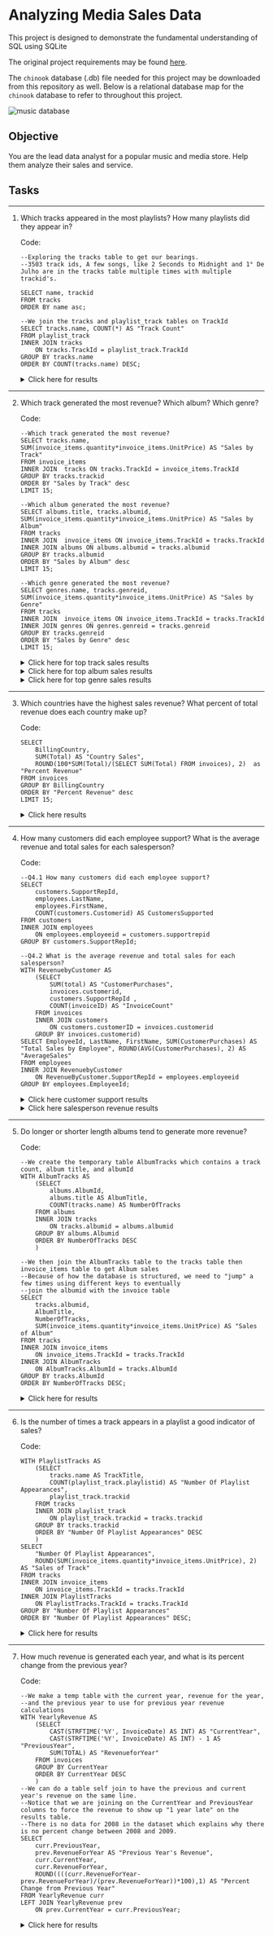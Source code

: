 # Analyzing Media Sales Data #

This project is designed to demonstrate the fundamental understanding of SQL using SQLite

The original project requirements may be found [here](https://discuss.codecademy.com/t/data-science-independent-project-2-explore-a-sample-database/419945).

The `chinook` database (.db) file needed for this project may be downloaded from this repository as well. Below is a relational database map for the `chinook` database to refer to throughout this project.

![music database](https://www.sqlitetutorial.net/wp-content/uploads/2015/11/sqlite-sample-database-color.jpg "Relational database map for 'chinook' media sales ")

## Objective ##

You are the lead data analyst for a popular music and media store. Help them analyze their sales and service.

## Tasks ##
------------
1. Which tracks appeared in the most playlists? How many playlists did they appear in?

    Code:
    ```
    --Exploring the tracks table to get our bearings.
    --3503 track ids, A few songs, like 2 Seconds to Midnight and 1° De Julho are in the tracks table multiple times with multiple trackid's.

    SELECT name, trackid
    FROM tracks
    ORDER BY name asc;

    --We join the tracks and playlist_track tables on TrackId
    SELECT tracks.name, COUNT(*) AS "Track Count"
    FROM playlist_track
    INNER JOIN tracks 
        ON tracks.TrackId = playlist_track.TrackId
    GROUP BY tracks.name
    ORDER BY COUNT(tracks.name) DESC;
    ```

    <details> <summary> Click here for results</summary> 
    <p>

    ### Strictly speaking about the song itself, 2 Minutes to Midnight is the winner, showing up 13 times in all the playlists. However, this song has 5 separate TrackIDs. This could mean it appears in several albums, such as a remastered album, a greatest hits album, etc, and may have different audio quality among the different TrackIDs, which would be important for a media company. ###

    Name|Track Count
    ---| ---
    2 Minutes To Midnight|	13
    Wrathchild|	12
    The Trooper|	12
    The Number Of The Beast|	12
    Iron Maiden|	12
    Hallowed Be Thy Name|	12
    Fear Of The Dark|	11
    The Evil That Men Do|	10
    Sanctuary|	10
    Running Free|	10
    Wasting Love|	9
    Tailgunner|	9
    Release|	9
    From Here To Eternity|	9
    Be Quick Or Be Dead|	9
    Afraid To Shoot Strangers|	9
    The Clairvoyant|	8
    Midnight|	8
    Intro|	8
    Heaven Can Wait|	8


    </p>
    </details>
---
2. Which track generated the most revenue? Which album? Which genre?

    Code:
    ```
    --Which track generated the most revenue?
    SELECT tracks.name, SUM(invoice_items.quantity*invoice_items.UnitPrice) AS "Sales by Track"
    FROM invoice_items
    INNER JOIN  tracks ON tracks.TrackId = invoice_items.TrackId
    GROUP BY tracks.trackid
    ORDER BY "Sales by Track" desc
    LIMIT 15;

    --Which album generated the most revenue?
    SELECT albums.title, tracks.albumid, SUM(invoice_items.quantity*invoice_items.UnitPrice) AS "Sales by Album"
    FROM tracks
    INNER JOIN  invoice_items ON invoice_items.TrackId = tracks.TrackId
    INNER JOIN albums ON albums.albumid = tracks.albumid
    GROUP BY tracks.albumid
    ORDER BY "Sales by Album" desc
    LIMIT 15;

    --Which genre generated the most revenue?
    SELECT genres.name, tracks.genreid, SUM(invoice_items.quantity*invoice_items.UnitPrice) AS "Sales by Genre"
    FROM tracks
    INNER JOIN  invoice_items ON invoice_items.TrackId = tracks.TrackId
    INNER JOIN genres ON genres.genreid = tracks.genreid
    GROUP BY tracks.genreid
    ORDER BY "Sales by Genre" desc
    LIMIT 15;
    ```

    <details> <summary> Click here for top track sales results</summary> 
    <p>

    ### The top sales by track/episode are in an 8-way tie  between a variety of different TV episodes. ###

    Name|Sales by Track
    ---| ---
    The Woman King|	3.98
    The Fix|	3.98
    Walkabout|	3.98
    Hot Girl|	3.98
    Gay Witch Hunt|	3.98
    Phyllis's Wedding|	3.98
    How to Stop an Exploding Man|	3.98
    Pilot|	3.98
    Occupation / Precipice|	1.99
    Exodus, Pt. 1|	1.99
    Exodus, Pt. 2|	1.99
    Collaborators|	1.99
    Hero|	1.99
    Unfinished Business|	1.99
    The Passage|	1.99

    </p>
    </details>

    <details> <summary> Click here for top album sales results</summary> 
    <p>

    ### The album/tv series with the highest sales was Season 1 of Battlestar Galactica. ###

    Title|AlbumId|Sales by Album
    ---| --- | ---
    Battlestar Galactica (Classic), Season 1|	253|	35.82
    The Office, Season 3|	251|	31.84
    Minha Historia|	23|	26.73
    Heroes, Season 1|	228|	25.87
    Lost, Season 2|	231|	25.87
    Greatest Hits|	141|	25.74
    Unplugged|	73|	24.75
    Battlestar Galactica, Season 3|	227|	23.88
    Lost, Season 3|	229|	21.89
    Acústico|	224|	21.78
    Lost, Season 1|	230|	19.9
    Greatest Kiss|	37|	19.8
    Prenda Minha|	21|	18.81
    Chronicle, Vol. 2|	55|	18.81
    My Generation - The Very Best Of The Who|	221|	18.81


    </p>
    </details>

    <details> <summary> Click here for top genre sales results</summary> 
    <p>

    ### The genre with the highest sales was Rock. ###

    Name|GenreId|Sales by Genre
    ---| --- | ---
    Rock|	1|	826.65
    Latin|	7|	382.14
    Metal|	3|	261.36
    Alternative & Punk|	4|	241.56
    TV Shows|	19|	93.53
    Jazz|	2|	79.2
    Blues|	6|	60.39
    Drama|	21|	57.71
    R&B/Soul|	14|	40.59
    Classical|	24|	40.59
    Sci Fi & Fantasy|	20|	39.8
    Reggae|	8|	29.7
    Pop|	9|	27.72
    Soundtrack|	10|	19.8
    Comedy|	22|	17.91

    </p>
    </details>
----
3. Which countries have the highest sales revenue? What percent of total revenue does each country make up?

    Code:
    ```
    SELECT 
        BillingCountry, 
        SUM(Total) AS "Country Sales", 
        ROUND(100*SUM(Total)/(SELECT SUM(Total) FROM invoices), 2)  as "Percent Revenue"
    FROM invoices
    GROUP BY BillingCountry
    ORDER BY "Percent Revenue" desc
    LIMIT 15;
    ```

    <details> <summary> Click here results</summary> 
    <p>

    ### The US has the highest sales revenue followed by Canada and France. ###

    BillingCountry|Country Sales|Percent Revenue
    ---| --- | ---
    USA|	523.06|	22.46
    Canada|	303.96|	13.05
    France|	195.1|	8.38
    Brazil|	190.1|	8.16
    Germany|	156.48|	6.72
    United Kingdom|	112.86|	4.85
    Czech Republic|	90.24|	3.88
    Portugal|	77.24|	3.32
    India|	75.26|	3.23
    Chile|	46.62|	2
    Ireland|	45.62|	1.96
    Hungary|	45.62|	1.96
    Austria|	42.62|	1.83
    Finland|	41.62|	1.79
    Netherlands|	40.62|	1.74


    </p>
    </details>
----
4. How many customers did each employee support? What is the average revenue and total sales for each salesperson?

    Code:
    ```
    --Q4.1 How many customers did each employee support? 
    SELECT 
        customers.SupportRepId, 
        employees.LastName, 
        employees.FirstName, 
        COUNT(customers.Customerid) AS CustomersSupported
    FROM customers
    INNER JOIN employees
        ON employees.employeeid = customers.supportrepid
    GROUP BY customers.SupportRepId;

    --Q4.2 What is the average revenue and total sales for each salesperson?
    WITH RevenuebyCustomer AS
        (SELECT 
            SUM(total) AS "CustomerPurchases",
            invoices.customerid, 
            customers.SupportRepId , 
            COUNT(invoiceID) AS "InvoiceCount"
        FROM invoices 
        INNER JOIN customers
            ON customers.customerID = invoices.customerid
        GROUP BY invoices.customerid)
    SELECT EmployeeId, LastName, FirstName, SUM(CustomerPurchases) AS "Total Sales by Employee", ROUND(AVG(CustomerPurchases), 2) AS "AverageSales"
    FROM employees
    INNER JOIN RevenuebyCustomer
        ON RevenueByCustomer.SupportRepId = employees.employeeid
    GROUP BY employees.EmployeeId;
    ```
    <details> <summary> Click here customer support results</summary> 
    <p>

    ### Our employee Jane has the highest sales revenue of the sales staff. ###

    EmployeeId|	LastName|	FirstName|	Total Sales by Employee|	AverageSales
    ---|	---|	---|	---|	---
    3|	Peacock|	Jane|	833.04|	39.67
    4|	Park|	Margaret|	775.4|	38.77
    5|	Johnson|	Steve|	720.16|	40.01



    </p>
    </details>

    <details> <summary> Click here salesperson revenue results</summary> 
    <p>

    ### Our employee Jane has the highest sales revenue of the sales staff. ###

    SuportRepId|	LastName|	FirstName|	CustomersSupported
    ---|	---|	---|	---
    3|	Peacock|	Jane|	21
    4|	Park|	Margaret|	20
    5|	Johnson|	Steve|	18

    </p>
    </details>
----
5. Do longer or shorter length albums tend to generate more revenue?

    Code:
    ```
    --We create the temporary table AlbumTracks which contains a track count, album title, and albumId
    WITH AlbumTracks AS
        (SELECT 
            albums.AlbumId, 
            albums.title AS AlbumTitle, 
            COUNT(tracks.name) AS NumberOfTracks
        FROM albums
        INNER JOIN tracks
            ON tracks.albumid = albums.albumid
        GROUP BY albums.Albumid
        ORDER BY NumberOfTracks DESC
        )

    --We then join the AlbumTracks table to the tracks table then invoice_items table to get Album sales
    --Because of how the database is structured, we need to "jump" a few times using different keys to eventually
    --join the albumid with the invoice table
    SELECT 
        tracks.albumid, 
        AlbumTitle, 
        NumberOfTracks, 
        SUM(invoice_items.quantity*invoice_items.UnitPrice) AS "Sales of Album"
    FROM tracks
    INNER JOIN invoice_items
        ON invoice_items.TrackId = tracks.TrackId
    INNER JOIN AlbumTracks
        ON AlbumTracks.AlbumId = tracks.AlbumId
    GROUP BY tracks.AlbumId
    ORDER BY NumberOfTracks DESC;
    ```

    <details> <summary> Click here for results</summary> 
    <p>

    ### Below is the truncated results table. While we can make a general observation about the relationship of the number of tracks in an album to its sales using this table alone, we do not have statstics to back us. ###

    ### A Pearson's R correlation was done to find whether the length of an album tends to generate more sales. Album length and sales were found to be strong correlated r(304) = .81, P < .001 ###

    AlbumId|	AlbumTitle|	NumberOfTracks|	Sales of Album
    ---|	---|	---|	---
    141|	Greatest Hits|	57|	25.74
    23|	Minha Historia|	34|	26.73
    73|	Unplugged|	30|	24.75
    229|	Lost, Season 3|	26|	21.89
    230|	Lost, Season 1|	25|	19.9
    251|	The Office, Season 3|	25|	31.84
    83|	My Way: The Best Of Frank Sinatra [Disc 1]|	24|	9.9
    231|	Lost, Season 2|	24|	25.87
    253|	Battlestar Galactica (Classic), Season 1|	24|	35.82
    24|	Afrociberdelia|	23|	15.84
    228|	Heroes, Season 1|	23|	25.87
    255|	Instant Karma: The Amnesty International Campaign to Save Darfur|	23|	15.84
    51|	Up An' Atom|	22|	16.83
    224|	Acústico|	22|	21.78
    250|	The Office, Season 2|	22|	11.94
    39|	International Superhits|	21|	17.82
    167|	Acústico MTV|	21|	17.82
    37|	Greatest Kiss|	20|	19.8
    54|	Chronicle, Vol. 1|	20|	17.82
    55|	Chronicle, Vol. 2|	20|	18.81
    115|	Sex Machine|	20|	11.88
    221|	My Generation - The Very Best Of The Who|	20|	18.81
    227|	Battlestar Galactica, Season 3|	19|	23.88
    248|	Ao Vivo [IMPORT]|	19|	8.91
    258|	House of Pain|	19|	7.92


    </p>
    </details>
----
6. Is the number of times a track appears in a playlist a good indicator of sales?

    Code:
    ```
    WITH PlaylistTracks AS
        (SELECT 
            tracks.name AS TrackTitle, 
            COUNT(playlist_track.playlistid) AS "Number Of Playlist Appearances", 
            playlist_track.trackid
        FROM tracks
        INNER JOIN playlist_track
            ON playlist_track.trackid = tracks.trackid
        GROUP BY tracks.trackid
        ORDER BY "Number Of Playlist Appearances" DESC
        )
    SELECT 
        "Number Of Playlist Appearances", 
        ROUND(SUM(invoice_items.quantity*invoice_items.UnitPrice), 2) AS "Sales of Track"
    FROM tracks
    INNER JOIN invoice_items
        ON invoice_items.TrackId = tracks.TrackId
    INNER JOIN PlaylistTracks
        ON PlaylistTracks.TrackId = tracks.TrackId
    GROUP BY "Number Of Playlist Appearances"
    ORDER BY "Number Of Playlist Appearances" DESC;
    ```

    <details> <summary> Click here for results</summary> 
    <p>

    ### Generally, the lower the number of playlist appearances by a track, the higher the sales figures. ###

    Number Of Playlist Appearances|	Sales of Track
    ---|	---
    5| 23.76
    4| 36.63
    3| 936.54
    2| 1331.67

    </p>
    </details>
----
7. How much revenue is generated each year, and what is its percent change from the previous year?

    Code:
    ```
    --We make a temp table with the current year, revenue for the year, 
    --and the previous year to use for previous year revenue calculations
    WITH YearlyRevenue AS
        (SELECT 
            CAST(STRFTIME('%Y', InvoiceDate) AS INT) AS "CurrentYear", 
            CAST(STRFTIME('%Y', InvoiceDate) AS INT) - 1 AS "PreviousYear", 
            SUM(TOTAL) AS "RevenueforYear"
        FROM invoices
        GROUP BY CurrentYear
        ORDER BY CurrentYear DESC
        )
    --We can do a table self join to have the previous and current year's revenue on the same line.
    --Notice that we are joining on the CurrentYear and PreviousYear columns to force the revenue to show up "1 year late" on the results table. 
    --There is no data for 2008 in the dataset which explains why there is no percent change between 2008 and 2009.
    SELECT 
        curr.PreviousYear, 
        prev.RevenueForYear AS "Previous Year's Revenue", 
        curr.CurrentYear, 
        curr.RevenueForYear, 
        ROUND((((curr.RevenueForYear-prev.RevenueForYear)/(prev.RevenueForYear))*100),1) AS "Percent Change from Previous Year"
    FROM YearlyRevenue curr
    LEFT JOIN YearlyRevenue prev
        ON prev.CurrentYear = curr.PreviousYear;
    ```

    <details> <summary> Click here for results</summary> 
    <p>

    ### There was a 5.6% drop in revenue from 2012 to 2013. Variable names can get confusing when doing a self join, so be sure to make descriptive alias's.  ###

    PreviousYear|	Previous Year's Revenue|	CurrentYear|	RevenueforYear|	Percent Change from Previous Year
    ---|	---|	---|	---|	---
    2012|	477.53|	2013|	450.58|	-5.6
    2011|	469.58|	2012|	477.53|	1.7
    2010|	481.45|	2011|	469.58|	-2.5
    2009|	449.46|	2010|	481.45|	7.1
    2008|	|	2009|	449.46|	


    </p>
    </details>
